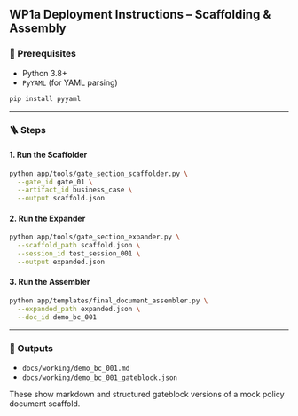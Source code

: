 ## WP1a Deployment Instructions – Scaffolding & Assembly

### 🔧 Prerequisites
- Python 3.8+
- `PyYAML` (for YAML parsing)

```bash
pip install pyyaml
```

---

### 🪜 Steps

#### 1. Run the Scaffolder
```bash
python app/tools/gate_section_scaffolder.py \
  --gate_id gate_01 \
  --artifact_id business_case \
  --output scaffold.json
```

#### 2. Run the Expander
```bash
python app/tools/gate_section_expander.py \
  --scaffold_path scaffold.json \
  --session_id test_session_001 \
  --output expanded.json
```

#### 3. Run the Assembler
```bash
python app/templates/final_document_assembler.py \
  --expanded_path expanded.json \
  --doc_id demo_bc_001
```

---

### 📁 Outputs
- `docs/working/demo_bc_001.md`
- `docs/working/demo_bc_001_gateblock.json`

These show markdown and structured gateblock versions of a mock policy document scaffold.